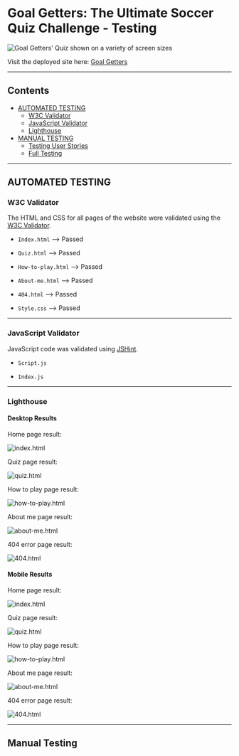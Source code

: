 # Goal Getters: The Ultimate Soccer Quiz Challenge - Testing

![Goal Getters' Quiz shown on a variety of screen sizes](assets/images/readme-img/all-page-showcase.png)

Visit the deployed site here: [Goal Getters](https://deepeshpatel11.github.io/Goal-Getters/index.html)

---

## Contents

* [AUTOMATED TESTING](#automated-testing)
  * [W3C Validator](#w3c-validator)
  * [JavaScript Validator](#javascript-validator)
  * [Lighthouse](#lighthouse)
* [MANUAL TESTING](#manual-testing)
  * [Testing User Stories](#testing-user-stories)
  * [Full Testing](#full-testing)

---

## AUTOMATED TESTING

### W3C Validator

The HTML and CSS for all pages of the website were validated using the [W3C Validator](https://validator.w3.org/).

* `Index.html` --> Passed

* `Quiz.html` --> Passed

* `How-to-play.html` --> Passed

* `About-me.html` --> Passed

* `404.html` --> Passed

* `Style.css` --> Passed

---

### JavaScript Validator

JavaScript code was validated using [JSHint](https://jshint.com/).

* `Script.js`

* `Index.js`

---

### Lighthouse

#### Desktop Results

Home page result:

![index.html](assets/images/readme-img/index-lighthouse-desktop.png)

Quiz page result:

![quiz.html](assets/images/readme-img/quiz-lighthouse-desktop.png)

How to play page result:

![how-to-play.html](assets/images/readme-img/how-to-play-lighthouse-desktop.png)

About me page result:

![about-me.html](assets/images/readme-img/about-me-lighthouse-desktop.png)

404 error page result:

![404.html](assets/images/readme-img/404-lighthouse-desktop.png)

#### Mobile Results

Home page result:

![index.html](assets/images/readme-img/index-lighthouse-phone.png)

Quiz page result:

![quiz.html](assets/images/readme-img/quiz-lighthouse-phone.png)

How to play page result:

![how-to-play.html](assets/images/readme-img/how-to-play-lighthouse-phone.png)

About me page result:

![about-me.html](assets/images/readme-img/about-us-lighthouse-phone.png)

404 error page result:

![404.html](assets/images/readme-img/404-lighthouse-phone.png)

---

## Manual Testing


